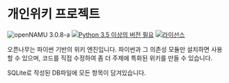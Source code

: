# 개인위키 프로젝트
![openNAMU 3.0.8-a](https://img.shields.io/badge/openNAMU-3.0.8-a.svg)
[![Python 3.5 이상의 버전 필요](https://img.shields.io/badge/python-3.5%20or%20higher-blue.svg)](https://python.org)
[![라이선스](https://img.shields.io/badge/license-BSD%203--Clause-lightgrey.svg)](./LICENSE)


오픈나무는 파이썬 기반의 위키 엔진입니다. 파이썬과 그 의존성 모듈만 설치하면 사용할 수 있으며, 코드를 직접 수정하여 좀 더 주제에 특화된 위키를 만들 수 있습니다.

SQLite로 작성된 DB파일에 모든 항목이 담겨있습니다.

